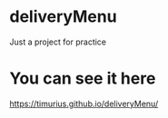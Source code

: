 # deliveryMenu
Just a project for practice 

# You can see it here
https://timurius.github.io/deliveryMenu/
